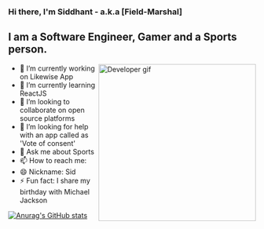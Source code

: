 ### Hi there, I'm Siddhant - a.k.a [Field-Marshal]

## I am a Software Engineer, Gamer and a Sports person.

<img src="https://c.tenor.com/NOYF3f82b_gAAAAM/programmer.gif" alt="Developer gif" width="320px" align="right">

- 🔭 I’m currently working on Likewise App
- 🌱 I’m currently learning ReactJS
- 👯 I’m looking to collaborate on open source platforms
- 🤔 I’m looking for help with an app called as 'Vote of consent'
- 💬 Ask me about Sports
- 📫 How to reach me: 
- 😄 Nickname: Sid
- ⚡ Fun fact: I share my birthday with Michael Jackson

[![Anurag's GitHub stats](https://github-readme-stats.vercel.app/api?username=Siddhant1419)](https://github.com/anuraghazra/github-readme-stats)

